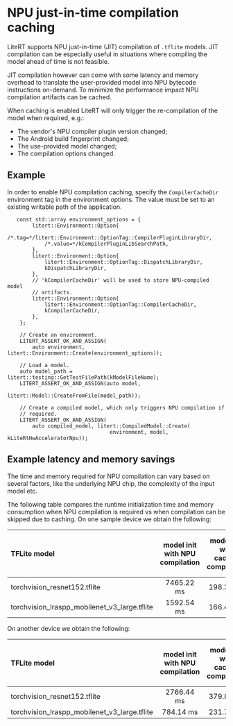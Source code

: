 NPU just-in-time compilation caching
====================================

LiteRT supports NPU just-in-time (JIT) compilation of `.tflite` models. JIT
compilation can be especially useful in situations where compiling the model
ahead of time is not feasible.

JIT compilation however can come with some latency and memory overhead to
translate the user-provided model into NPU bytecode instructions on-demand. To
minimize the performance impact NPU compilation artifacts can be cached.

When caching is enabled LiteRT will only trigger the re-compilation of the model
when required, e.g.:

- The vendor's NPU compiler plugin version changed;
- The Android build fingerprint changed;
- The use-provided model changed;
- The compilation options changed.

Example
-------

In order to enable NPU compilation caching, specify the `CompilerCacheDir`
environment tag in the environment options. The value must be set to an
existing writable path of the application.

```
   const std::array environment_options = {
        litert::Environment::Option{
            /*.tag=*/litert::Environment::OptionTag::CompilerPluginLibraryDir,
            /*.value=*/kCompilerPluginLibSearchPath,
        },
        litert::Environment::Option{
            litert::Environment::OptionTag::DispatchLibraryDir,
            kDispatchLibraryDir,
        },
        // 'kCompilerCacheDir' will be used to store NPU-compiled model
        // artifacts.
        litert::Environment::Option{
            litert::Environment::OptionTag::CompilerCacheDir,
            kCompilerCacheDir,
        },
    };

    // Create an environment.
    LITERT_ASSERT_OK_AND_ASSIGN(
        auto environment, litert::Environment::Create(environment_options));

    // Load a model.
    auto model_path = litert::testing::GetTestFilePath(kModelFileName);
    LITERT_ASSERT_OK_AND_ASSIGN(auto model,
                                litert::Model::CreateFromFile(model_path));

    // Create a compiled model, which only triggers NPU compilation if
    // required.
    LITERT_ASSERT_OK_AND_ASSIGN(
        auto compiled_model, litert::CompiledModel::Create(
                                 environment, model, kLiteRtHwAcceleratorNpu));
```

Example latency and memory savings
----------------------------------

The time and memory required for NPU compilation can vary based on several
factors, like the underlying NPU chip, the complexity of the input model etc.

The following table compares the runtime initialization time and memory
consumption when NPU compilation is required vs when compilation can be skipped
due to caching. On one sample device we obtain the following:

| TFLite model | model init with NPU compilation | model init with cached compilation | init memory footprint with NPU compilation | init memory with cached compilation |
| :------------------------------ | :---------------------------------: | :-----------------------------------------: | :----------------------------------: | :---: |
| torchvision_resnet152.tflite | 7465.22 ms | 198.34 ms | 1525.24 MB | 355.07 MB |
| torchvision_lraspp_mobilenet_v3_large.tflite | 1592.54 ms | 166.47 ms | 254.90 MB | 33.78 MB |

On another device we obtain the following:

| TFLite model | model init with NPU compilation | model init with cached compilation | init memory footprint with NPU compilation | init memory with cached compilation |
| :------------------------------ | :---------------------------------: | :-----------------------------------------: | :----------------------------------: | :---: |
| torchvision_resnet152.tflite | 2766.44 ms | 379.86 ms | 653.54 MB | 501.21 MB |
| torchvision_lraspp_mobilenet_v3_large.tflite | 784.14 ms | 231.76 ms | 113.14 MB | 67.49 MB |
